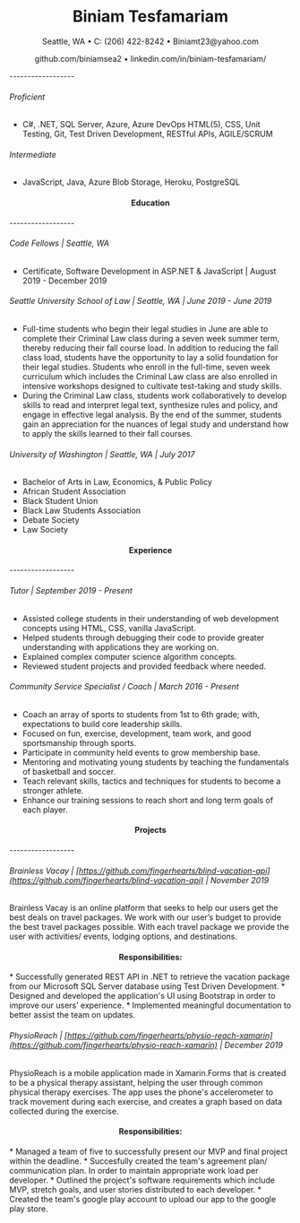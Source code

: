 <h1 align="center"> Biniam Tesfamariam </h1>
<p align="center">
    Seattle, WA   •   C: (206) 422-8242   •   Biniamt23@yahoo.com 
</p>
<p align="center">
    github.com/biniamsea2   •   linkedin.com/in/biniam-tesfamariam/    
</p>
------------------

###### Proficient

* C#, .NET, SQL Server, Azure, Azure DevOps HTML(5), CSS, Unit Testing, Git, Test Driven Development, RESTful APIs, AGILE/SCRUM

###### Intermediate
* JavaScript, Java, Azure Blob Storage, Heroku, PostgreSQL

<h4 align="center"> Education </h4>
------------------

###### Code Fellows | Seattle, WA
* Certificate, Software Development in ASP.NET & JavaScript | August 2019 - December 2019
    
###### Seattle University School of Law | Seattle, WA | June 2019 - June 2019
* Full-time students who begin their legal studies in June are able to complete their Criminal Law class during a seven week summer term, thereby reducing their fall course load. 
In addition to reducing the fall class load, students have the opportunity to lay a solid foundation for their legal studies. 
Students who enroll in the full-time, seven week curriculum which includes the Criminal Law class are also enrolled in intensive workshops designed to cultivate test-taking and study skills.
* During the Criminal Law class, students work collaboratively to develop skills to read and interpret legal text, synthesize rules and policy, and engage in effective legal analysis. By the end of the summer, students gain an appreciation for the nuances of legal study and understand how to apply the skills learned to their fall courses.

###### University of Washington | Seattle, WA | July 2017
* Bachelor of Arts in Law, Economics, & Public Policy
* African Student Association
* Black Student Union
* Black Law Students Association
* Debate Society
* Law Society  

<h4 align="center"> Experience </h4>
------------------

###### Tutor | September 2019 - Present
* Assisted college students in their understanding of web development concepts using HTML, CSS, vanilla JavaScript.
* Helped students through debugging their code to provide greater understanding with applications they are working on.
* Explained complex computer science algorithm concepts.
* Reviewed student projects and provided feedback where needed.


###### Community Service Specialist / Coach | March 2016 - Present
* Coach an array of sports to students from 1st to 6th grade; with, expectations to build core leadership skills.
* Focused on fun, exercise, development, team work, and good sportsmanship through sports.
* Participate in community held events to grow membership base.
* Mentoring and motivating young students by teaching the fundamentals of basketball and soccer.
* Teach relevant skills, tactics and techniques for students to become a stronger athlete.
* Enhance our training sessions to reach short and long term goals of each player.

<h4 align="center"> Projects </h4>
------------------

###### Brainless Vacay | [https://github.com/fingerhearts/blind-vacation-api](https://github.com/fingerhearts/blind-vacation-api) | November 2019
Brainless Vacay is an online platform that seeks to help our users get the best deals on travel packages. We
work with our user’s budget to provide the best travel packages possible. With each travel package we provide
the user with activities/ events, lodging options, and destinations.
<h4 align="center"> Responsibilities: </h4>
* Successfully generated REST API in .NET to retrieve the vacation package from our Microsoft SQL
Server database using Test Driven Development.
* Designed and developed the application's UI using Bootstrap in order to improve our users’ experience.
* Implemented meaningful documentation to better assist the team on updates.

###### PhysioReach | [https://github.com/fingerhearts/physio-reach-xamarin](https://github.com/fingerhearts/physio-reach-xamarin) | December 2019
PhysioReach is a mobile application made in Xamarin.Forms that is created to be a physical therapy assistant, helping the user through common physical therapy exercises. 
The app uses the phone's accelerometer to track movement during each exercise, and creates a graph based on data collected during the exercise.
<h4 align="center"> Responsibilities: </h4>
* Managed a team of five to successfully present our MVP and final project within the deadline.
* Succesfully created the team's agreement plan/ communication plan. In order to maintain appropriate work load per developer.
* Outlined the project's software requirements which include MVP, stretch goals, and user stories distributed to each developer. 
* Created the team's google play account to upload our app to the google play store.
